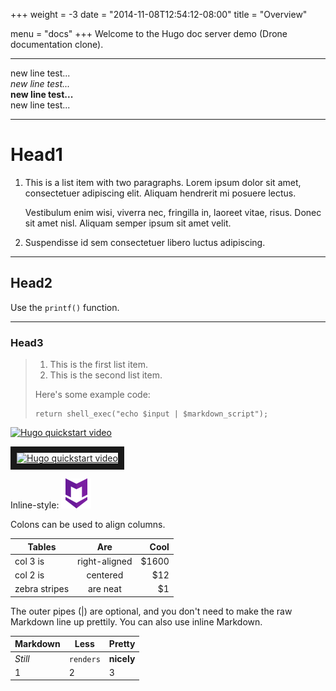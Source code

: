 +++
weight = -3
date = "2014-11-08T12:54:12-08:00"
title = "Overview"

menu = "docs"
+++
Welcome to the Hugo doc server demo (Drone documentation clone). 
***
new line test...  
*new line test...*  
**new line test...**   
new line test...  
***
# Head1
1.  This is a list item with two paragraphs. Lorem ipsum dolor
    sit amet, consectetuer adipiscing elit. Aliquam hendrerit
    mi posuere lectus.

    Vestibulum enim wisi, viverra nec, fringilla in, laoreet
    vitae, risus. Donec sit amet nisl. Aliquam semper ipsum
    sit amet velit.

2.  Suspendisse id sem consectetuer libero luctus adipiscing.
***

## Head2
Use the `printf()` function.
***

### Head3
> 
> 1.   This is the first list item.
> 2.   This is the second list item.
> 
> Here's some example code:
> 
>     return shell_exec("echo $input | $markdown_script");



[![Hugo quickstart video](http://img.youtube.com/vi/w7Ft2ymGmfc/0.jpg)](http://www.youtube.com/watch?v=w7Ft2ymGmfc)

<a href="http://www.youtube.com/watch?feature=player_embedded&v=w7Ft2ymGmfc" target="_blank"><img src="http://img.youtube.com/vi/w7Ft2ymGmfc/0.jpg" alt="Hugo quickstart video" width="240" height="180" border="10" /></a>


Inline-style: 
![alt text](https://github.com/adam-p/markdown-here/raw/master/src/common/images/icon48.png "Logo Title Text 1")


Colons can be used to align columns.

| Tables        | Are           | Cool  |
| ------------- |:-------------:| -----:|
| col 3 is      | right-aligned | $1600 |
| col 2 is      | centered      |   $12 |
| zebra stripes | are neat      |    $1 |

The outer pipes (|) are optional, and you don't need to make the raw Markdown line up prettily. You can also use inline Markdown.

Markdown | Less | Pretty
--- | --- | ---
*Still* | `renders` | **nicely**
1 | 2 | 3




